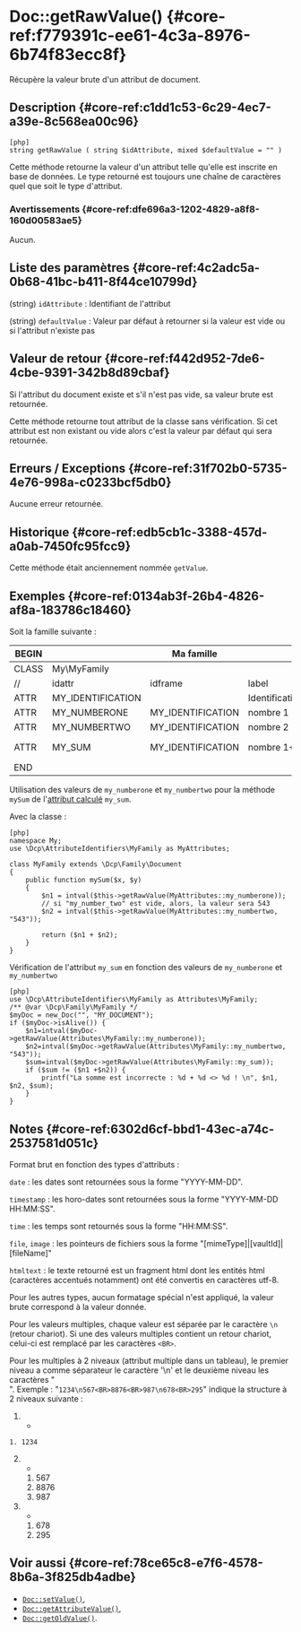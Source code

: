 # Doc::getRawValue() {#core-ref:f779391c-ee61-4c3a-8976-6b74f83ecc8f}

<div class="short-description">
Récupère la valeur brute d'un attribut de document.
</div>

## Description {#core-ref:c1dd1c53-6c29-4ec7-a39e-8c568ea00c96}

    [php]
    string getRawValue ( string $idAttribute, mixed $defaultValue = "" )

Cette méthode retourne la valeur d'un attribut telle qu'elle est inscrite en
base de données. Le type retourné est toujours une chaîne de caractères quel que
soit le type d'attribut.

### Avertissements {#core-ref:dfe696a3-1202-4829-a8f8-160d00583ae5}

Aucun.

## Liste des paramètres {#core-ref:4c2adc5a-0b68-41bc-b411-8f44ce10799d}

(string) `idAttribute`
:   Identifiant de l'attribut

(string) `defaultValue`
:   Valeur par défaut à retourner si la valeur est vide ou si l'attribut
    n'existe pas

## Valeur de retour {#core-ref:f442d952-7de6-4cbe-9391-342b8d89cbaf}

Si l'attribut du document existe et s'il n'est pas vide, sa valeur brute est
retournée.

Cette méthode retourne tout attribut de la classe sans vérification. Si cet
attribut est non existant ou vide alors c'est la valeur par défaut qui sera
retournée.

## Erreurs / Exceptions {#core-ref:31f702b0-5735-4e76-998a-c0233bcf5db0}

Aucune erreur retournée.

## Historique {#core-ref:edb5cb1c-3388-457d-a0ab-7450fc95fcc9}

Cette méthode était anciennement nommée `getValue`.

## Exemples {#core-ref:0134ab3f-26b4-4826-af8a-183786c18460}

Soit la famille suivante :

| BEGIN |                   | Ma famille        |                 |     | MYFAMILY |       |     |     |   |                                     |     |
| ----- | ----------------- | ----------------- | --------------- | --- | -------- | ----- | --- | --- | - | ----------------------------------- | --- |
| CLASS | My\MyFamily       |                   |                 |     |          |       |     |     |   |                                     |     |
| //    | idattr            | idframe           | label           | T   | A        | type  | ord | vis | … | phpfunc                             |     |
| ATTR  | MY_IDENTIFICATION |                   | Identification  | N   | N        | frame | 10  | W   |   |                                     |     |
| ATTR  | MY_NUMBERONE      | MY_IDENTIFICATION | nombre 1        | Y   | N        | int   | 20  | W   |   |                                     |     |
| ATTR  | MY_NUMBERTWO      | MY_IDENTIFICATION | nombre 2        | N   | N        | int   | 30  | W   |   |                                     |     |
| ATTR  | MY_SUM            | MY_IDENTIFICATION | nombre 1&plus;2 | N   | N        | int   | 30  | R   |   | ::mySum(MY_NUMBERONE, MY_NUMBERTWO) |     |
| END   |                   |                   |                 |     |          |       |     |     |   |                                     |     |

Utilisation des valeurs de `my_numberone` et `my_numbertwo` pour la méthode
`mySum` de l'[attribut calculé][computeattr] `my_sum`.

Avec la classe :

    [php]
    namespace My;
    use \Dcp\AttributeIdentifiers\MyFamily as MyAttributes;
    
    class MyFamily extends \Dcp\Family\Document
    {
        public function mySum($x, $y)
        {
            $n1 = intval($this->getRawValue(MyAttributes::my_numberone));
            // si "my_number_two" est vide, alors, la valeur sera 543
            $n2 = intval($this->getRawValue(MyAttributes::my_numbertwo, "543"));

            return ($n1 + $n2);
        }
    }


Vérification de l'attribut `my_sum` en fonction des valeurs de `my_numberone` et
`my_numbertwo` 

    [php]
    use \Dcp\AttributeIdentifiers\MyFamily as Attributes\MyFamily;
    /** @var \Dcp\Family\MyFamily */
    $myDoc = new_Doc("", "MY_DOCUMENT");
    if ($myDoc->isAlive()) {
        $n1=intval($myDoc->getRawValue(Attributes\MyFamily::my_numberone));
        $n2=intval($myDoc->getRawValue(Attributes\MyFamily::my_numbertwo, "543"));
        $sum=intval($myDoc->getRawValue(Attributes\MyFamily::my_sum));
        if ($sum != ($n1 +$n2)) {
            printf("La somme est incorrecte : %d + %d <> %d ! \n", $n1, $n2, $sum);
        }
    }

## Notes {#core-ref:6302d6cf-bbd1-43ec-a74c-2537581d051c}

Format brut en fonction des types d'attributs :

`date` 
:   les dates sont retournées sous la forme "YYYY-MM-DD".

`timestamp` 
:   les horo-dates sont retournées sous la forme "YYYY-MM-DD HH:MM:SS".

`time`
:   les temps sont retournés sous la forme "HH:MM:SS".

`file`, `image`
:   les pointeurs de fichiers sous la forme "[mimeType]|[vaultId]|[fileName]"

`htmltext` 
:   le texte retourné est un fragment html dont les entités html
    (caractères accentués notamment) ont été convertis en caractères utf-8.

Pour les autres types, aucun formatage spécial n'est appliqué, la valeur brute
correspond à la valeur donnée.

Pour les valeurs multiples, chaque valeur est séparée par le caractère `\n`
(retour chariot). Si une des valeurs multiples contient un retour chariot,
celui-ci est remplacé par les caractères `<BR>`.

Pour les multiples à 2 niveaux (attribut multiple dans un tableau), le premier
niveau a comme séparateur le caractère '\n' et le deuxième niveau les caractères
"<BR>".
Exemple : "`1234\n567<BR>8876<BR>987\n678<BR>295`"
indique la structure à 2 niveaux suivante :

1.   -
    1. 1234
2.  -
    1. 567
    1. 8876
    1. 987
1.  -
    1. 678
    1. 295 



## Voir aussi {#core-ref:78ce65c8-e7f6-4578-8b6a-3f825db4adbe}

*   [`Doc::setValue()`][docsetvalue],
*   [`Doc::getAttributeValue()`][docgetattrvalue],
*   [`Doc::getOldValue()`][docgetoldvalue].

<!-- links -->
[docgetattrvalue]:  #core-ref:e4a8d6ff-7229-4105-81c4-94773ac24dfd
[docgetrawvalue]:   #core-ref:f779391c-ee61-4c3a-8976-6b74f83ecc8f
[docgetoldvalue]:   #core-ref:dccf7c64-8f4f-4c4a-8d0d-79b21b924848
[docsetvalue]:      #core-ref:febc397f-e629-4d47-955d-27cab8f4ed2f
[computeattr]:      #core-ref:4565cab9-73c8-4eee-bfa7-218ffbd4b687
